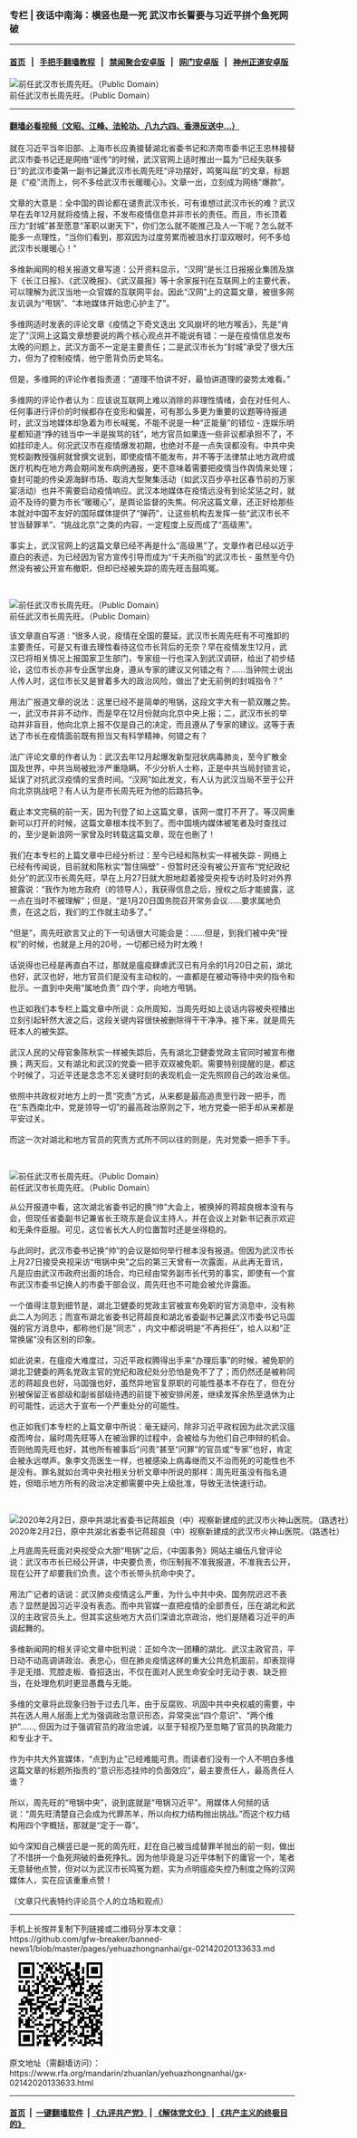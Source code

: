 ### 专栏 | 夜话中南海：横竖也是一死     武汉市长誓要与习近平拼个鱼死网破
------------------------

#### [首页](https://github.com/gfw-breaker/banned-news1/blob/master/README.md) &nbsp;&nbsp;|&nbsp;&nbsp; [手把手翻墙教程](https://github.com/gfw-breaker/guides/wiki) &nbsp;&nbsp;|&nbsp;&nbsp; [禁闻聚合安卓版](https://github.com/gfw-breaker/bn-android) &nbsp;&nbsp;|&nbsp;&nbsp; [网门安卓版](https://github.com/oGate2/oGate) &nbsp;&nbsp;|&nbsp;&nbsp; [神州正道安卓版](https://github.com/SzzdOgate/update) 



<div id="headerimg">
 <img alt="前任武汉市长周先旺。（Public Domain）" src="https://www.rfa.org/mandarin/zhuanlan/yehuazhongnanhai/gx-02142020133633.html/52190098_101.jpg/@@images/670114b3-0b6c-461c-8917-8b5d87980b48.jpeg" title="前任武汉市长周先旺。（Public Domain）"/>
 <div id="headerimgcontents">
  <div id="headerimgcaption">
   <span>
    前任武汉市长周先旺。（Public Domain）
   </span>
   <!-- zoomattribute -->
  </div>
  <!-- headerimgcaption -->
 </div>
 <!-- headerimagecontents -->
</div>

<hr/>


#### [翻墙必看视频（文昭、江峰、法轮功、八九六四、香港反送中...）](https://github.com/gfw-breaker/banned-news1/blob/master/pages/link3.md)

<div id="storytext">
 <div>
  <div class="slot_header">
  </div>
 </div>
 <p>
  就在习近平当年旧部、上海市长应勇接替湖北省委书记和济南市委书记王忠林接替武汉市委书记还是网络“谣传”的时候，武汉官网上适时推出一篇为“已经失联多日”的武汉市委第一副书记兼武汉市长周先旺“评功摆好，鸣冤叫屈”的文章，标题是《“疫”流而上，何不多给武汉市长暖暖心》。文章一出，立刻成为网络“爆款”。
  <br/>
  <br/>
  文章的大意是：全中国的舆论都在谴责武汉市长，可有谁想过武汉市长的难？武汉早在去年12月就将疫情上报，不发布疫情信息并非市长的责任。而且，市长顶着压力“封城”甚至愿意“革职以谢天下”，你们怎么就不能推己及人一下呢？怎么就不能多一点理性，“当你们看到，那双因为过度劳累而被泪水打湿双眼时，何不多给武汉市长暖暖心！”
  <br/>
  <br/>
  多维新闻网的相关报道文章写道：公开资料显示，“汉网”是长江日报报业集团及旗下《长江日报》、《武汉晚报》、《武汉晨报》等十余家报刊在互联网上的主要代表，可以理解为武汉当地一众官媒的互联网平台。因此“汉网”上的这篇文章，被很多网友讥讽为“甩锅”、“本地媒体开始忠心护主了”。
  <br/>
  <br/>
  多维网适时发表的评论文章《疫情之下奇文迭出 文风崩坏的地方喉舌》，先是“肯定了”汉网上这篇文章想要说的两个核心观点并不能说有错：一是在疫情信息发布太晚的问题上，武汉方面不一定是主要责任；二是武汉市长为“封城”承受了很大压力，但为了控制疫情，他宁愿背负历史骂名。
  <br/>
  <br/>
  但是，多维网的评论作者指责道：“道理不怕讲不好，最怕讲道理的姿势太难看。”
  <br/>
  <br/>
  多维网的评论作者认为：应该说互联网上难以消除的非理性情绪，会在对任何人、任何事进行评价的时候都存在变形和偏差，可有那么多更为重要的议题等待报道时，武汉当地媒体却急着为市长喊冤，不能不说是一种“正能量”的错位 - 连娱乐明星都知道“挣的钱当中一半是挨骂的钱”，地方官员如果连一些非议都承担不了，不如挂印走人。何况武汉市在疫情爆发初期，也绝对不是一点失误都没有。中共中央党校副教授强舸就曾撰文说到，即使疫情不能发布，并不等于法律禁止地方政府或医疗机构在地方两会期间发布病例通报，更不意味着需要把疫情当作舆情来处理；查封可能的传染源海鲜市场、取消大型聚集活动（如武汉百步亭社区春节前的万家宴活动）也并不需要启动疫情响应。武汉本地媒体在疫情远没有到论奖惩之时，就迫不及待的要为市长“暖暖心”，是舆论监督的失焦。何况这篇文章，还正好给那些本就对中国不友好的国际媒体提供了“弹药”，让这些机构去发挥一些“武汉市长不甘当替罪羊”、“挑战北京”之类的内容，一定程度上反而成了“高级黑”。
  <br/>
  <br/>
  事实上，武汉官网上的这篇文章已经不再是什么“高级黑”了。文章作者已经以近乎直白的表述，为已经因为官方宣传引导而成为“千夫所指”的武汉市长 - 虽然至今仍然没有被公开宣布撤职，但却已经被失踪的周先旺击鼓鸣冤。
 </p>
 <p>
  <br/>
  <div class="image-inline captioned" style="width:1280px;">
   <div style="width:1280px;">
    <img alt="前任武汉市长周先旺。（Public Domain）" src="https://www.rfa.org/mandarin/zhuanlan/yehuazhongnanhai/gx-02142020133633.html/maxresdefault.jpg" title="前任武汉市长周先旺。（Public Domain）"/>
   </div>
   <div class="image-caption">
    <span style="width:1280px;">
     前任武汉市长周先旺。（Public Domain）
    </span>
    <span class="copyright">
    </span>
   </div>
  </div>
 </p>
 <p>
  该文章直白写道 : “很多人说，疫情在全国的蔓延，武汉市长周先旺有不可推卸的主要责任，可是又有谁去理性看待这位市长背后的无奈？早在疫情发生12月，武汉已将相关情况上报国家卫生部门，专家组一行也深入到武汉调研，给出了初步结论，这位市长亦非专业医学出身，遵从专家的建议又何错之有？……当钟院士说出人传人时，这位市长又是冒着多大的政治风险，做出了史无前例的封城指令？”
  <br/>
  <br/>
  用法广报道文章的说法：这里已经不是简单的甩锅，这段文字大有一箭双雕之势。一，武汉市并非不动作，而是早在12月份就向北京中央上报；二，武汉市长的举动并非盲目，他向北京上报不仅是自己的决定，而且遵从了专家的建议。这等于表达了市长在疫情面前既有担当又有科学精神，何错之有？
  <br/>
  <br/>
  法广评论文章的作者认为：武汉去年12月起爆发新型冠状病毒肺炎，至今扩散全国及世界，中共当局被批涉严重隐瞒。不少分析人士称，正是中共当局封锁言论，延误了对抗武汉疫情的宝贵时间。“汉网”如此发文，有人认为武汉当局不至于公开向北京挑战吧？有人认为是市长周先旺为他的后路抗争。
  <br/>
  <br/>
  截止本文完稿的前一天，因为刊登了如上这篇文章，该网一度打不开了。等汉网重新可以打开的时候，这篇文章根本找不到了。而中国境内媒体被笔者及时查找过的，至少是新浪网一家曾及时转载这篇文章，现在也刪了！
  <br/>
  <br/>
  我们在本专栏的上篇文章中已经分析过：至今已经和陈秋实一样被失踪 - 网络上已经有传闻说，目前就和陈秋实“暂住隔壁” - 但暂时还没有被公开宣布“党纪政纪处分”的武汉市长周先旺，早在上月27日就大胆地趁着接受央视专访时及时对外界披露说：“我作为地方政府（的领导人），我获得信息之后，授权之后才能披露，这一点在当时不被理解”；但是，“是1月20日国务院召开常务会议……要求属地负责，在这之后，我们的工作就主动多了。”
  <br/>
  <br/>
  “但是”，周先旺欲言又止的下一句话很大可能会是：……但是，到我们被中央“授权”的时候，也就是上月的20号，一切都已经为时太晚！
  <br/>
  <br/>
  话说得也已经是再直白不过，那就是瘟疫肆虐武汉已有月余的1月20日之前，湖北也好，武汉也好，地方官员们是没有主动权的，一直都是在被动等待中央的指令和批示。一直到中央用“属地负责” 四个字，向地方甩锅。
  <br/>
  <br/>
  也正如我们本专栏上篇文章中所说：众所周知，当周先旺如上谈话内容被央视播出立刻引起轩然大波之后，这段关键内容很快被删除得干干净净。接下来，就是周先旺本人的被失踪。
  <br/>
  <br/>
  武汉人民的父母官象陈秋实一样被失踪后，先有湖北卫健委党政主官同时被宣布撤换；两天后，又有湖北和武汉的党委一把手双双被免职。需要特别提醒的是，都这个时候了，习近平还是念念不忘关键时刻的表现机会一定先照顾自己的政治亲信。
  <br/>
  <br/>
  依照中共政权对地方上的一贯“究责”方式，从来都是最高追责至行政一把手，而在“东西南北中，党是领导一切”的最高政治原则之下，地方党委一把手却从来都是平安过关。
  <br/>
  <br/>
  而这一次对湖北和地方官员的究责方式所不同以往的则是，先对党委一把手下手。
 </p>
 <p>
  <br/>
  <div class="image-inline captioned" style="width:640px;">
   <div style="width:640px;">
    <img alt="前任武汉市长周先旺。（Public Domain）" src="https://www.rfa.org/mandarin/zhuanlan/yehuazhongnanhai/gx-02142020133633.html/wuhanshizhang.jpg" title="前任武汉市长周先旺。（Public Domain）"/>
   </div>
   <div class="image-caption">
    <span style="width:640px;">
     前任武汉市长周先旺。（Public Domain）
    </span>
    <span class="copyright">
    </span>
   </div>
  </div>
 </p>
 <p>
  从公开报道中看，这次湖北省委书记的换“帅”大会上，被换掉的蒋超良根本没有与会，但现任省委副书记兼省长王晓东是会议主持人，并在会议上对新书记表示欢迎和无条件臣服。可见，这位省长大人的位置暂时还是坐得稳的。
  <br/>
  <br/>
  与此同时，武汉市委书记换“帅”的会议是如何举行根本没有报道。但因为武汉市长上月27日接受央视采访“甩锅中央”之后的第三天曾有一次露面，从此再无音讯，凡是应由武汉市政府出面的场合，均已经由常务副市长代劳的事实，即使有一个宣布武汉市委书记换人的市委干部会议，周先旺也不可能会被允许露面。
  <br/>
  <br/>
  一个值得注意到细节是，湖北卫健委的党政主官被宣布免职的官方消息中，没有称此二人为同志；而宣布湖北省委书记蒋超良和湖北省委副书记兼武汉市委书记马国强的官方消息中，都称他们是“同志” ，内文中都说明是“不再担任”，给人以和“正常换届”没有区别的印象。
  <br/>
  <br/>
  如此说来，在瘟疫大难度过，习近平政权腾得出手来“办理后事”的时候，被免职的湖北卫健委的两名党政主官的党纪和政纪处分恐怕是免不了了；而仍然还是被称同志的蒋超良也好，马国强也好，虽然异地官复原职的可能性基本不存在了，但在分别被保留正省部级和副省部级待遇的前提下被安排闲差，继续发挥余热至退休为止的可能性，远远大于宣布一个严重处分的可能性。
  <br/>
  <br/>
  也正如我们本专栏的上篇文章中所说：毫无疑问，除非习近平政权因为此次武汉瘟疫而垮台，届时周先旺等人在被治罪的过程中，会被给与为他们自己申辩的机会。否则他周先旺也好，其他所有被事后“问责”甚至“问罪”的官员或“专家”也好，肯定会被永远噤声。象李文亮医生一样，也被感染上病毒继而又不治而死的可能性也不是没有。罪名就如台湾中央社相关分析文章中所说的那样：周先旺虽没有指名道姓，但暗示地方所有的政治决定都需要中央上级批准，导致无法快速行动。
 </p>
 <p>
  <br/>
  <div class="image-inline captioned" style="width:1500px;">
   <div style="width:1500px;">
    <img alt="2020年2月2日，原中共湖北省委书记蒋超良（中）视察新建成的武汉市火神山医院。（路透社）" src="https://www.rfa.org/mandarin/yataibaodao/huanjing/ql2-02132020062518.html/2020-02-02T092226Z_118249962_RC29SE9IO5LH_RTRMADP_3_CHINA-HEALTH.JPG" title="2020年2月2日，原中共湖北省委书记蒋超良（中）视察新建成的武汉市火神山医院。（路透社）"/>
   </div>
   <div class="image-caption">
    <span style="width:1500px;">
     2020年2月2日，原中共湖北省委书记蒋超良（中）视察新建成的武汉市火神山医院。（路透社）
    </span>
    <span class="copyright">
    </span>
   </div>
  </div>
 </p>
 <p>
  上月底周先旺面对央视受众大胆“甩锅”之后，《中国事务》网站主编伍凡曾评论说：武汉市市长已经公开讲，中央要负责，你压制我不准我报道，不准我去公开，现在公开了却要我们负责。这个市长带头抗命中央了。
  <br/>
  <br/>
  用法广记者的话说：武汉肺炎疫情这么严重，为什么中共中央、国务院迟迟不表态？显然是因习近平没有表态。而中共官媒一直把疫情的全部责任，压在湖北和武汉的主政官员头上。但其实这些地方大员们深谙北京政治，他们是随着习近平的声调起舞的。
  <br/>
  <br/>
  多维新闻网的相关评论文章中批判说：正如今次一团糟的湖北、武汉主政官员，平日动不动高调讲政治、表忠心，但在肺炎疫情这样的重大公共危机面前，却表现得手足无措、荒腔走板、昏招迭出，不仅在面对人民生命安全时无动于衷、缺乏担当，在处理危机时更显愚蠢与无能。
  <br/>
  <br/>
  多维的文章将此现象归咎于过去几年，由于反腐败、巩固中共中央权威的需要，中共在选人用人层面上尤为强调政治意识形态，异常突出“四个意识”、“两个维护”……, 但因为过于强调官员的政治忠诚，以至于轻视乃至忽略了官员的执政能力和专业才干。
  <br/>
  <br/>
  作为中共大外宣媒体，“点到为止”已经难能可贵。而读者们没有一个人不明白多维这篇文章的标题所指责的“意识形态挂帅的负面效应”，最主要责任人，最高责任人谁？
  <br/>
  <br/>
  所以，周先旺的“甩锅中央”，说到底就是“甩锅习近平”。用媒体人何频的话说：“周先旺清楚自己会成为代罪羔羊，所以向权力结构抛出挑战。”而这个权力结构用四个字概括，那就是“定于一尊”。
  <br/>
  <br/>
  如今深知自己横竖已是一死的周先旺，赶在自己被当成替罪羊抛出的前一刻，做出了不惜拼一个鱼死网破的垂死挣扎。因为他毕竟是习近平体制下的庸官一个，笔者无意替他点赞，但对以为武汉市长鸣冤为题，实为点明瘟疫失控乃制度之殇的汉网媒体人，实在应该重重点赞！
  <br/>
  <br/>
  （文章只代表特约评论员个人的立场和观点）
 </p>
</div>

<hr/>
手机上长按并复制下列链接或二维码分享本文章：<br/>
https://github.com/gfw-breaker/banned-news1/blob/master/pages/yehuazhongnanhai/gx-02142020133633.md <br/>
<a href='https://github.com/gfw-breaker/banned-news1/blob/master/pages/yehuazhongnanhai/gx-02142020133633.md'><img src='https://github.com/gfw-breaker/banned-news1/blob/master/pages/yehuazhongnanhai/gx-02142020133633.md.png'/></a> <br/>
原文地址（需翻墙访问）：https://www.rfa.org/mandarin/zhuanlan/yehuazhongnanhai/gx-02142020133633.html


------------------------
#### [首页](https://github.com/gfw-breaker/banned-news1/blob/master/README.md) &nbsp;|&nbsp; [一键翻墙软件](https://github.com/gfw-breaker/nogfw/blob/master/README.md) &nbsp;| [《九评共产党》](https://github.com/gfw-breaker/9ping.md/blob/master/README.md#九评之一评共产党是什么) | [《解体党文化》](https://github.com/gfw-breaker/jtdwh.md/blob/master/README.md) | [《共产主义的终极目的》](https://github.com/gfw-breaker/gczydzjmd.md/blob/master/README.md)


<img src='http://gfw-breaker.win/banned-news/pages/yehuazhongnanhai/gx-02142020133633.md' width='0px' height='0px'/>